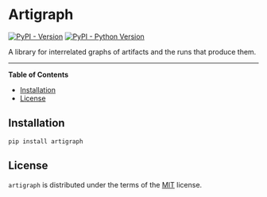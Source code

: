 # Artigraph

[![PyPI - Version](https://img.shields.io/pypi/v/artigraph.svg)](https://pypi.org/project/artigraph)
[![PyPI - Python Version](https://img.shields.io/pypi/pyversions/artigraph.svg)](https://pypi.org/project/artigraph)

A library for interrelated graphs of artifacts and the runs that produce them.

---

**Table of Contents**

- [Installation](#installation)
- [License](#license)

## Installation

```console
pip install artigraph
```

## License

`artigraph` is distributed under the terms of the [MIT](https://spdx.org/licenses/MIT.html) license.
